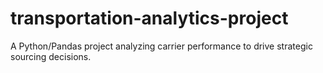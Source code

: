 # transportation-analytics-project
A Python/Pandas project analyzing carrier performance to drive strategic sourcing decisions.
